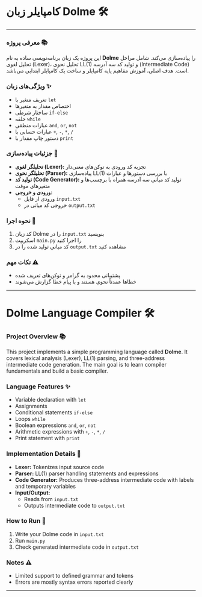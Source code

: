 # کامپایلر زبان Dolme 🛠️

---

### معرفی پروژه 📚
این پروژه یک زبان برنامه‌نویسی ساده به نام **Dolme** را پیاده‌سازی می‌کند. شامل مراحل تحلیل لغوی (Lexer)، تحلیل نحوی LL(1) و تولید کد سه آدرسه (Intermediate Code) است. هدف اصلی، آموزش مفاهیم پایه کامپایلر و ساخت یک کامپایلر ابتدایی می‌باشد.

### ویژگی‌های زبان ✨
- تعریف متغیر با `let`
- اختصاص مقدار به متغیرها
- ساختار شرطی `if-else`
- حلقه `while`
- عبارات منطقی `and`, `or`, `not`
- عبارات حسابی با `+`, `-`, `*`, `/`
- دستور چاپ مقدار با `print`

### جزئیات پیاده‌سازی 🔧
- **تحلیلگر لغوی (Lexer):** تجزیه کد ورودی به توکن‌های معنی‌دار  
- **تحلیلگر نحوی (Parser):** پیاده‌سازی LL(1) با بررسی دستورها و عبارات  
- **تولید کد (Code Generator):** تولید کد میانی سه آدرسه همراه با برچسب‌ها و متغیرهای موقت  
- **ورودی و خروجی:**  
  - ورودی از فایل `input.txt`  
  - خروجی کد میانی در `output.txt`  

### نحوه اجرا 🚀
1. کد زبان Dolme را در `input.txt` بنویسید  
2. اسکریپت `main.py` را اجرا کنید  
3. کد میانی تولید شده را در `output.txt` مشاهده کنید  

### نکات مهم ⚠️
- پشتیبانی محدود به گرامر و توکن‌های تعریف شده  
- خطاها عمدتاً نحوی هستند و با پیام خطا گزارش می‌شوند  

---

# Dolme Language Compiler 🛠️

### Project Overview 📚
This project implements a simple programming language called **Dolme**. It covers lexical analysis (Lexer), LL(1) parsing, and three-address intermediate code generation. The main goal is to learn compiler fundamentals and build a basic compiler.

### Language Features ✨
- Variable declaration with `let`  
- Assignments  
- Conditional statements `if-else`  
- Loops `while`  
- Boolean expressions `and`, `or`, `not`  
- Arithmetic expressions with `+`, `-`, `*`, `/`  
- Print statement with `print`  

### Implementation Details 🔧
- **Lexer:** Tokenizes input source code  
- **Parser:** LL(1) parser handling statements and expressions  
- **Code Generator:** Produces three-address intermediate code with labels and temporary variables  
- **Input/Output:**  
  - Reads from `input.txt`  
  - Outputs intermediate code to `output.txt`  

### How to Run 🚀
1. Write your Dolme code in `input.txt`  
2. Run `main.py`  
3. Check generated intermediate code in `output.txt`  

### Notes ⚠️
- Limited support to defined grammar and tokens  
- Errors are mostly syntax errors reported clearly  

---

